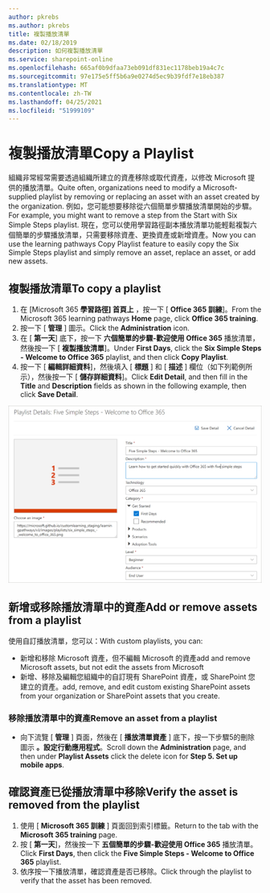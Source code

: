 ```yaml
---
author: pkrebs
ms.author: pkrebs
title: 複製播放清單
ms.date: 02/18/2019
description: 如何複製播放清單
ms.service: sharepoint-online
ms.openlocfilehash: 665af0b9dfaa73eb091df831ec1178beb19a4c7c
ms.sourcegitcommit: 97e175e5ff5b6a9e0274d5ec9b39fdf7e18eb387
ms.translationtype: MT
ms.contentlocale: zh-TW
ms.lasthandoff: 04/25/2021
ms.locfileid: "51999109"
---
```

# <a name="copy-a-playlist"></a><span data-ttu-id="d4308-103">複製播放清單</span><span class="sxs-lookup"><span data-stu-id="d4308-103">Copy a Playlist</span></span>
<span data-ttu-id="d4308-104">組織非常經常需要透過組織所建立的資產移除或取代資產，以修改 Microsoft 提供的播放清單。</span><span class="sxs-lookup"><span data-stu-id="d4308-104">Quite often, organizations need to modify a Microsoft-supplied playlist by removing or replacing an asset with an asset created by the organization.</span></span> <span data-ttu-id="d4308-105">例如，您可能想要移除從六個簡單步驟播放清單開始的步驟。</span><span class="sxs-lookup"><span data-stu-id="d4308-105">For example, you might want to remove a step from the Start with Six Simple Steps playlist.</span></span> <span data-ttu-id="d4308-106">現在，您可以使用學習路徑副本播放清單功能輕鬆複製六個簡單的步驟播放清單，只需要移除資產、更換資產或新增資產。</span><span class="sxs-lookup"><span data-stu-id="d4308-106">Now you can use the learning pathways Copy Playlist feature to easily copy the Six Simple Steps playlist and simply remove an asset, replace an asset, or add new assets.</span></span> 

## <a name="to-copy-a-playlist"></a><span data-ttu-id="d4308-107">複製播放清單</span><span class="sxs-lookup"><span data-stu-id="d4308-107">To copy a playlist</span></span>

1. <span data-ttu-id="d4308-108">在 [Microsoft 365 **學習路徑] 首頁上** ，按一下 [ **Office 365 訓練**]。</span><span class="sxs-lookup"><span data-stu-id="d4308-108">From the Microsoft 365 learning pathways **Home** page, click **Office 365 training**.</span></span>
2. <span data-ttu-id="d4308-109">按一下 [ **管理** ] 圖示。</span><span class="sxs-lookup"><span data-stu-id="d4308-109">Click the **Administration** icon.</span></span>
3. <span data-ttu-id="d4308-110">在 [ **第一天**] 底下，按一下 **六個簡單的步驟-歡迎使用 Office 365** 播放清單，然後按一下 [ **複製播放清單**]。</span><span class="sxs-lookup"><span data-stu-id="d4308-110">Under **First Days**, click the **Six Simple Steps - Welcome to Office 365** playlist, and then click **Copy Playlist**.</span></span> 
4. <span data-ttu-id="d4308-111">按一下 [ **編輯詳細資料**]，然後填入 [ **標題** ] 和 [ **描述** ] 欄位（如下列範例所示），然後按一下 [ **儲存詳細資料**]。</span><span class="sxs-lookup"><span data-stu-id="d4308-111">Click **Edit Detail**, and then fill in the **Title** and **Description** fields as shown in the following example, then click **Save Detail**.</span></span>  
 
![cg-copyplaylist5steps.png](media/cg-copyplaylist5steps.png)

## <a name="add-or-remove-assets-from-a-playlist"></a><span data-ttu-id="d4308-113">新增或移除播放清單中的資產</span><span class="sxs-lookup"><span data-stu-id="d4308-113">Add or remove assets from a playlist</span></span>
<span data-ttu-id="d4308-114">使用自訂播放清單，您可以：</span><span class="sxs-lookup"><span data-stu-id="d4308-114">With custom playlists, you can:</span></span>
- <span data-ttu-id="d4308-115">新增和移除 Microsoft 資產，但不編輯 Microsoft 的資產</span><span class="sxs-lookup"><span data-stu-id="d4308-115">add and remove Microsoft assets, but not edit the assets from Microsoft</span></span>
- <span data-ttu-id="d4308-116">新增、移除及編輯您組織中的自訂現有 SharePoint 資產，或 SharePoint 您建立的資產。</span><span class="sxs-lookup"><span data-stu-id="d4308-116">add, remove, and edit custom existing SharePoint assets from your organization or SharePoint assets that you create.</span></span> 

### <a name="remove-an-asset-from-a-playlist"></a><span data-ttu-id="d4308-117">移除播放清單中的資產</span><span class="sxs-lookup"><span data-stu-id="d4308-117">Remove an asset from a playlist</span></span>
- <span data-ttu-id="d4308-118">向下流覽 [ **管理** ] 頁面，然後在 [ **播放清單資產** ] 底下，按一下步驟5的刪除圖示 **。設定行動應用程式**。</span><span class="sxs-lookup"><span data-stu-id="d4308-118">Scroll down the **Administration** page, and then under **Playlist Assets** click the delete icon for **Step 5. Set up mobile apps**.</span></span> 

## <a name="verify-the-asset-is-removed-from-the-playlist"></a><span data-ttu-id="d4308-119">確認資產已從播放清單中移除</span><span class="sxs-lookup"><span data-stu-id="d4308-119">Verify the asset is removed from the playlist</span></span>
1. <span data-ttu-id="d4308-120">使用 [ **Microsoft 365 訓練** ] 頁面回到索引標籤。</span><span class="sxs-lookup"><span data-stu-id="d4308-120">Return to the tab with the **Microsoft 365 training** page.</span></span>
2. <span data-ttu-id="d4308-121">按 [ **第一天**]，然後按一下 **五個簡單的步驟-歡迎使用 Office 365** 播放清單。</span><span class="sxs-lookup"><span data-stu-id="d4308-121">Click **First Days**, then click the **Five Simple Steps - Welcome to Office 365** playlist.</span></span> 
3. <span data-ttu-id="d4308-122">依序按一下播放清單，確認資產是否已移除。</span><span class="sxs-lookup"><span data-stu-id="d4308-122">Click through the playlist to verify that the asset has been removed.</span></span>


